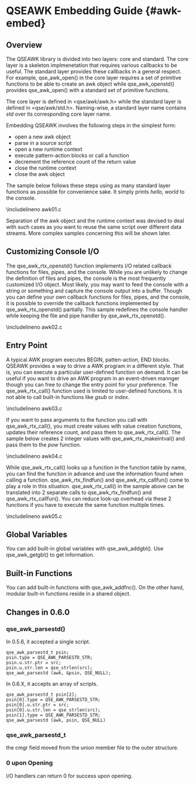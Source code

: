QSEAWK Embedding Guide                                              {#awk-embed}
================================================================================

Overview
---------

The QSEAWK library is divided into two layers: core and standard.
The core layer is a skeleton implmenetation that requires various callbacks
to be useful. The standard layer provides these callbacks in a general respect.
For example, qse_awk_open() in the core layer requires a set of primitive 
functions to be able to create an awk object while qse_awk_openstd() provides 
qse_awk_open() with a standard set of primitive functions. 

The core layer is defined in <qse/awk/awk.h> while the standard layer is 
defined in <qse/awk/std.h>. Naming-wise, a standard layer name contains *std*
over its corresponding core layer name. 

Embedding QSEAWK involves the following steps in the simplest form:

 - open a new awk object
 - parse in a source script
 - open a new runtime context
 - execute pattern-action blocks or call a function
 - decrement the reference count of the return value
 - close the runtime context
 - close the awk object

The sample below follows these steps using as many standard layer functions as
possible for convenience sake. It simply prints *hello, world* to the console.

 \includelineno awk01.c

Separation of the awk object and the runtime context was devised to deal with
such cases as you want to reuse the same script over different data streams.
More complex samples concerning this will be shown later.

Customizing Console I/O
-----------------------

The qse_awk_rtx_openstd() function implements I/O related callback functions
for files, pipes, and the console. While you are unlikely to change the 
definition of files and pipes, the console is the most frequently customized 
I/O object. Most likely, you may want to feed the console with a string or 
something and capture the console output into a buffer. Though you can define
your own callback functions for files, pipes, and the console, it is possible
to override the callback functions implemented by qse_awk_rtx_openstd() 
partially. This sample redefines the console handler while keeping the file 
and pipe handler by qse_awk_rtx_openstd().

 \includelineno awk02.c

Entry Point
-----------

A typical AWK program executes BEGIN, patten-action, END blocks. QSEAWK provides
a way to drive a AWK program in a different style. That is, you can execute
a particular user-defined function on demand. It can be useful if you want
to drive an AWK program in an event-driven mannger though you can free to
change the entry point for your preference. The qse_awk_rtx_call() function
used is limited to user-defined functions. It is not able to call built-in
functions like *gsub* or *index*.

 \includelineno awk03.c  

If you want to pass arguments to the function you call with qse_awk_rtx_call(),
you must create values with value creation functions, updates their reference
count, and pass them to qse_awk_rtx_call(). The sample below creates 2 integer
values with qse_awk_rtx_makeintval() and pass them to the *pow* function.

 \includelineno awk04.c

While qse_awk_rtx_call() looks up a function in the function table by name, 
you can find the function in advance and use the information found when 
calling a function. qse_awk_rtx_findfun() and qse_awk_rtx_callfun() come 
to play a role in this situation. qse_awk_rtx_call() in the sample above 
can be translated into 2 separate calls to qse_awk_rtx_findfun() and 
qse_awk_rtx_callfun(). You can reduce look-up overhead via these 2 
functions if you have to execute the same function multiple times.

 \includelineno awk05.c

Global Variables
----------------

You can add built-in global variables with qse_awk_addgbl().
Use qse_awk_getgbl() to get information. 

Built-in Functions
------------------

You can add built-in functions with qse_awk_addfnc().
On the other hand, modular built-in functions reside in a shared object.

Changes in 0.6.0
----------------

### qse_awk_parsestd() ###

In 0.5.6, it accepted a single script.

    qse_awk_parsestd_t psin;
    psin.type = QSE_AWK_PARSESTD_STR;
    psin.u.str.ptr = src;
    psin.u.str.len = qse_strlen(src);
    qse_awk_parsestd (awk, &psin, QSE_NULL);

In 0.6.X, it accepts an array of scripts.

    qse_awk_parsestd_t psin[2];
    psin[0].type = QSE_AWK_PARSESTD_STR;
    psin[0].u.str.ptr = src;
    psin[0].u.str.len = qse_strlen(src);
    psin[1].type = QSE_AWK_PARSESTD_STR;
    qse_awk_parsestd (awk, psin, QSE_NULL)

### qse_awk_parsestd_t ###

the cmgr field moved from the union member file to the outer structure.

### 0 upon Opening ###
I/O handlers can return 0 for success upon opening.
